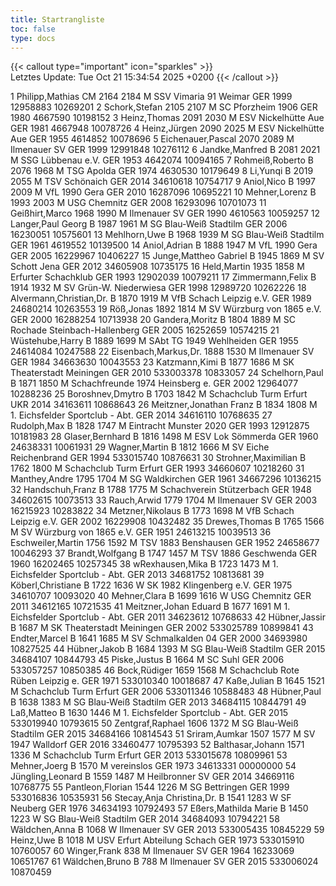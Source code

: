 ```yaml
---
title: Startrangliste
toc: false
type: docs
---
```


{{< callout type="important" icon="sparkles" >}}    
Letztes Update: Tue Oct 21 15:34:54 2025 +0200
{{< /callout >}}

<startrangliste>
1	Philipp,Mathias	CM	2164	2184	M	SSV Vimaria 91 Weimar	GER	1999	12958883	10269201
2	Schork,Stefan		2105	2107	M	SC Pforzheim 1906	GER	1980	4667590	10198152
3	Heinz,Thomas		2091	2030	M	ESV Nickelhütte Aue	GER	1981	4667948	10078726
4	Heinz,Jürgen		2090	2025	M	ESV Nickelhütte Aue	GER	1955	4614852	10078696
5	Eichenauer,Pascal		2070	2089	M	Ilmenauer SV	GER	1999	12991848	10276112
6	Jandke,Manfred	B	2081	2021	M	SSG Lübbenau e.V.	GER	1953	4642074	10094165
7	Rohmeiß,Roberto	B	2076	1968	M	TSG Apolda	GER	1974	4630530	10179649
8	Li,Yunqi	B	2019	2055	M	TSV Schönaich	GER	2014	34610618	10754717
9	Aniol,Nico	B	1997	2009	M	VfL 1990 Gera	GER	2010	16287096	10695221
10	Mehner,Lorenz	B	1993	2003	M	USG Chemnitz	GER	2008	16293096	10701073
11	Geißhirt,Marco		1968	1990	M	Ilmenauer SV	GER	1990	4610563	10059257
12	Langer,Paul Georg	B	1987	1961	M	SG Blau-Weiß Stadtilm	GER	2006	16230051	10575601
13	Mehlhorn,Uwe	B	1968	1939	M	SG Blau-Weiß Stadtilm	GER	1961	4619552	10139500
14	Aniol,Adrian	B	1888	1947	M	VfL 1990 Gera	GER	2005	16229967	10406227
15	Junge,Mattheo Gabriel	B	1945	1869	M	SV Schott Jena	GER	2012	34605908	10735175
16	Held,Martin		1935	1858	M	Erfurter Schachklub	GER	1993	12902039	10079211
17	Zimmermann,Felix	B	1914	1932	M	SV Grün-W. Niederwiesa	GER	1998	12989720	10262226
18	Alvermann,Christian,Dr.	B	1870	1919	M	VfB Schach Leipzig e.V.	GER	1989	24680214	10263553
19	Röß,Jonas		1892	1814	M	SV Würzburg von 1865 e.V.	GER	2000	16288254	10713938
20	Gandera,Moritz	B	1804	1889	M	SC Rochade Steinbach-Hallenberg	GER	2005	16252659	10574215
21	Wüstehube,Harry	B	1889	1699	M	SAbt TG 1949 Wehlheiden	GER	1955	24614084	10247588
22	Eisenbach,Markus,Dr.		1888	1530	M	Ilmenauer SV	GER	1984	34663630	10043553
23	Katzmann,Kimi	B	1877	1686	M	SK Theaterstadt Meiningen	GER	2010	533003378	10833057
24	Schelhorn,Paul	B	1871	1850	M	Schachfreunde 1974 Heinsberg e.	GER	2002	12964077	10288236
25	Boroshnev,Dmytro	B	1703	1842	M	Schachclub Turm Erfurt	UKR	2014	34163611	10868643
26	Meitzner,Jonathan Franz	B	1834	1808	M	1. Eichsfelder Sportclub - Abt.	GER	2014	34616110	10768635
27	Rudolph,Max	B	1828	1747	M	Eintracht Munster 2020	GER	1993	12912875	10181983
28	Glaser,Bernhard	B	1816	1498	M	ESV Lok Sömmerda	GER	1960	24638331	10061931
29	Wagner,Martin	B	1812	1666	M	SV Eiche Reichenbrand	GER	1994	533015740	10876631
30	Strohner,Maximilian	B	1762	1800	M	Schachclub Turm Erfurt	GER	1993	34660607	10218260
31	Manthey,Andre		1795	1704	M	SG Waldkirchen	GER	1961	34667296	10136215
32	Handschuh,Franz	B	1788	1775	M	Schachverein Stützerbach	GER	1948	34602615	10073513
33	Rauch,Arwid		1779	1704	M	Ilmenauer SV	GER	2003	16215923	10283822
34	Metzner,Nikolaus	B	1773	1698	M	VfB Schach Leipzig e.V.	GER	2002	16229908	10432482
35	Drewes,Thomas	B	1765	1566	M	SV Würzburg von 1865 e.V.	GER	1951	24613215	10039513
36	Eschweiler,Martin		1756	1592	M	TSV 1883 Benshausen	GER	1952	24658677	10046293
37	Brandt,Wolfgang	B	1747	1457	M	TSV 1886 Geschwenda	GER	1960	16202465	10257345
38	wRexhausen,Mika	B	1723	1473	M	1. Eichsfelder Sportclub - Abt.	GER	2013	34681752	10813681
39	Köberl,Christiane	B	1722	1636	W	SK 1982 Klingenberg e.V.	GER	1975	34610707	10093020
40	Mehner,Clara	B	1699	1616	W	USG Chemnitz	GER	2011	34612165	10721535
41	Meitzner,Johan Eduard	B	1677	1691	M	1. Eichsfelder Sportclub - Abt.	GER	2011	34623612	10768633
42	Hübner,Jassir	B	1687		M	SK Theaterstadt Meiningen	GER	2002	533025789	10899841
43	Endter,Marcel	B	1641	1685	M	SV Schmalkalden 04	GER	2000	34693980	10827525
44	Hübner,Jakob	B	1684	1393	M	SG Blau-Weiß Stadtilm	GER	2015	34684107	10844793
45	Piske,Justus	B		1664	M	SC Suhl	GER	2006	533057257	10850385
46	Bock,Rüdiger		1659	1568	M	Schachclub Rote Rüben Leipzig e.	GER	1971	533010340	10018687
47	Kaße,Julian	B	1645	1521	M	Schachclub Turm Erfurt	GER	2006	533011346	10588483
48	Hübner,Paul	B	1638	1383	M	SG Blau-Weiß Stadtilm	GER	2013	34684115	10844791
49	Laß,Matteo	B	1630	1446	M	1. Eichsfelder Sportclub - Abt.	GER	2015	533019940	10793615
50	Zentgraf,Raphael		1606	1372	M	SG Blau-Weiß Stadtilm	GER	2015	34684166	10814543
51	Sriram,Aumkar		1507	1577	M	SV 1947 Walldorf	GER	2016	33460477	10795393
52	Balthasar,Johann		1571	1336	M	Schachclub Turm Erfurt	GER	2013	533015678	10809961
53	Mehner,Joerg	B	1570		M	vereinslos	GER	1973	34613331	00000000
54	Jüngling,Leonard	B	1559	1487	M	Heilbronner SV	GER	2014	34669116	10768775
55	Pantleon,Florian		1544	1226	M	SG Bettringen	GER	1999	533016836	10535931
56	Stecay,Anja Christina,Dr.	B	1541	1283	W	SF Neuberg	GER	1976	34634193	10792493
57	Eßers,Mathilda Marie	B	1450	1223	W	SG Blau-Weiß Stadtilm	GER	2014	34684093	10794221
58	Wäldchen,Anna	B		1068	W	Ilmenauer SV	GER	2013	533005435	10845229
59	Heinz,Uwe	B		1018	M	USV Erfurt Abteilung Schach	GER	1973	533015910	10760057
60	Winger,Frank			838	M	Ilmenauer SV	GER	1964	16233069	10651767
61	Wäldchen,Bruno	B		788	M	Ilmenauer SV	GER	2015	533006024	10870459
</startrangliste>
